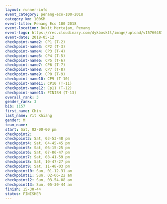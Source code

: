 ```yaml
--- 
layout: runner-info 
event_category: penang-eco-100-2018 
category_km: 100KM 
event-title: Penang Eco 100 2018 
event-location: Bukit Mertajam, Penang 
event-logo: https://res.cloudinary.com/dykbosktl/image/upload/v1576648106/Logo/Logo_lovxhg.jpg 
event-date: 2018-05-12 
checkpoint-name2: CP1 (T-2) 
checkpoint-name3: CP2 (T-3) 
checkpoint-name4: CP3 (T-4) 
checkpoint-name5: CP4 (T-5) 
checkpoint-name6: CP5 (T-6) 
checkpoint-name7: CP6 (T-7) 
checkpoint-name8: CP7 (T-8) 
checkpoint-name9: CP8 (T-9) 
checkpoint-name10: CP9 (T-10) 
checkpoint-name11: CP10 (T-11) 
checkpoint-name12: Cp11 (T-12) 
checkpoint-name13: FINISH (T-13) 
overall_rank: 3
gender_rank: 3
bib: 1157
first_name: Chin
last_name: Yit Khiang
gender: M
team_name: 
start: Sat, 02-00-00 pm
checkpoint2: 
checkpoint3: Sat, 03-53-48 pm
checkpoint4: Sat, 04-45-45 pm
checkpoint5: Sat, 06-15-25 pm
checkpoint6: Sat, 07-06-47 pm
checkpoint7: Sat, 08-41-59 pm
checkpoint8: Sat, 10-47-27 pm
checkpoint9: Sat, 11-48-03 pm
checkpoint10: Sun, 01-12-31 am
checkpoint11: Sun, 02-06-22 am
checkpoint12: Sun, 03-54-08 am
checkpoint13: Sun, 05-30-44 am
finish: 15-30-44
status: FINISHER
--- 
```

